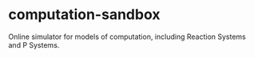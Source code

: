 # computation-sandbox
Online simulator for models of computation, including Reaction Systems and P Systems.
